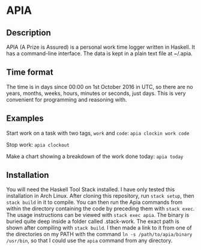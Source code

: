 # APIA
## Description
APIA (A Prize is Assured) is a personal work time logger written in Haskell.  It has a command-line interface.  The data is kept in a plain text file at ~/.apia. 

## Time format
The time is in days since 00:00 on 1st October 2016 in UTC, so there are no years, months, weeks, hours, minutes or seconds, just days.  This is very convenient for programming and reasoning with.

## Examples
Start work on a task with two tags, `work` and `code`:
```apia clockin work code```

Stop work:
```apia clockout```

Make a chart showing a breakdown of the work done today:
```apia today```

## Installation

You will need the Haskell Tool Stack installed.  I have only tested this installation in Arch Linux.  After cloning this repository, run `stack setup`, then `stack build` in it to compile.  You can then run the Apia commands from within the directory containing the code by preceding them with `stack exec`. The usage instructions can be viewed with `stack exec apia`.  The binary is buried quite deep inside a folder called .stack-work.  The exact path is shown after compiling with `stack build`.  I then made a link to it from one of the directories on my PATH with the command `ln -s /path/to/apia/binary /usr/bin`, so that I could use the `apia` command from any directory.


